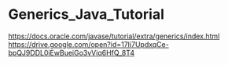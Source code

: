 # Generics_Java_Tutorial
https://docs.oracle.com/javase/tutorial/extra/generics/index.html
https://drive.google.com/open?id=17Ii7UpdxqCe-bpQJ9DDL0iEwBueiGo3vViq6HfQ_8T4
